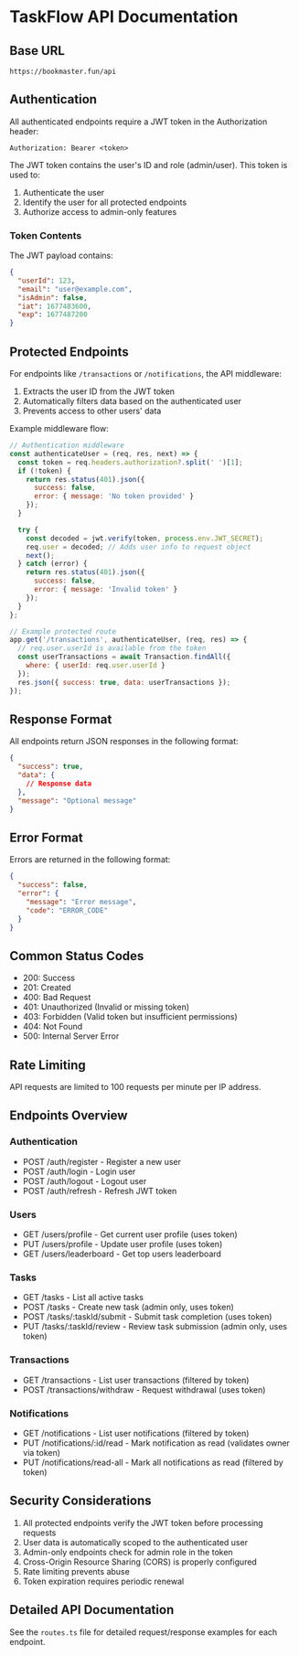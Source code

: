 # TaskFlow API Documentation

## Base URL
```
https://bookmaster.fun/api
```

## Authentication
All authenticated endpoints require a JWT token in the Authorization header:
```
Authorization: Bearer <token>
```

The JWT token contains the user's ID and role (admin/user). This token is used to:
1. Authenticate the user
2. Identify the user for all protected endpoints
3. Authorize access to admin-only features

### Token Contents
The JWT payload contains:
```json
{
  "userId": 123,
  "email": "user@example.com",
  "isAdmin": false,
  "iat": 1677483600,
  "exp": 1677487200
}
```

## Protected Endpoints
For endpoints like `/transactions` or `/notifications`, the API middleware:
1. Extracts the user ID from the JWT token
2. Automatically filters data based on the authenticated user
3. Prevents access to other users' data

Example middleware flow:
```javascript
// Authentication middleware
const authenticateUser = (req, res, next) => {
  const token = req.headers.authorization?.split(' ')[1];
  if (!token) {
    return res.status(401).json({
      success: false,
      error: { message: 'No token provided' }
    });
  }

  try {
    const decoded = jwt.verify(token, process.env.JWT_SECRET);
    req.user = decoded; // Adds user info to request object
    next();
  } catch (error) {
    return res.status(401).json({
      success: false,
      error: { message: 'Invalid token' }
    });
  }
};

// Example protected route
app.get('/transactions', authenticateUser, (req, res) => {
  // req.user.userId is available from the token
  const userTransactions = await Transaction.findAll({
    where: { userId: req.user.userId }
  });
  res.json({ success: true, data: userTransactions });
});
```

## Response Format
All endpoints return JSON responses in the following format:
```json
{
  "success": true,
  "data": {
    // Response data
  },
  "message": "Optional message"
}
```

## Error Format
Errors are returned in the following format:
```json
{
  "success": false,
  "error": {
    "message": "Error message",
    "code": "ERROR_CODE"
  }
}
```

## Common Status Codes
- 200: Success
- 201: Created
- 400: Bad Request
- 401: Unauthorized (Invalid or missing token)
- 403: Forbidden (Valid token but insufficient permissions)
- 404: Not Found
- 500: Internal Server Error

## Rate Limiting
API requests are limited to 100 requests per minute per IP address.

## Endpoints Overview

### Authentication
- POST /auth/register - Register a new user
- POST /auth/login - Login user
- POST /auth/logout - Logout user
- POST /auth/refresh - Refresh JWT token

### Users
- GET /users/profile - Get current user profile (uses token)
- PUT /users/profile - Update user profile (uses token)
- GET /users/leaderboard - Get top users leaderboard

### Tasks
- GET /tasks - List all active tasks
- POST /tasks - Create new task (admin only, uses token)
- POST /tasks/:taskId/submit - Submit task completion (uses token)
- PUT /tasks/:taskId/review - Review task submission (admin only, uses token)

### Transactions
- GET /transactions - List user transactions (filtered by token)
- POST /transactions/withdraw - Request withdrawal (uses token)

### Notifications
- GET /notifications - List user notifications (filtered by token)
- PUT /notifications/:id/read - Mark notification as read (validates owner via token)
- PUT /notifications/read-all - Mark all notifications as read (filtered by token)

## Security Considerations
1. All protected endpoints verify the JWT token before processing requests
2. User data is automatically scoped to the authenticated user
3. Admin-only endpoints check for admin role in the token
4. Cross-Origin Resource Sharing (CORS) is properly configured
5. Rate limiting prevents abuse
6. Token expiration requires periodic renewal

## Detailed API Documentation
See the `routes.ts` file for detailed request/response examples for each endpoint.